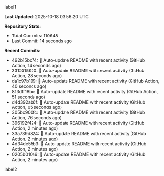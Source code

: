 
label1 
<!-- ACTIVITY_START -->
**Last Updated:** 2025-10-18 03:56:20 UTC

**Repository Stats:**
- Total Commits: 110648
- Last Commit: 14 seconds ago

**Recent Commits:**
- 492b15bc74: 🤖 Auto-update README with recent activity (GitHub Action, 14 seconds ago)
- 2315518650: 🤖 Auto-update README with recent activity (GitHub Action, 28 seconds ago)
- da1c97b199: 🤖 Auto-update README with recent activity (GitHub Action, 40 seconds ago)
- 813dff18bc: 🤖 Auto-update README with recent activity (GitHub Action, 51 seconds ago)
- d4d392ab6f: 🤖 Auto-update README with recent activity (GitHub Action, 65 seconds ago)
- 305bc900fc: 🤖 Auto-update README with recent activity (GitHub Action, 76 seconds ago)
- 396192f424: 🤖 Auto-update README with recent activity (GitHub Action, 2 minutes ago)
- 33a739d824: 🤖 Auto-update README with recent activity (GitHub Action, 2 minutes ago)
- 4d34de55b3: 🤖 Auto-update README with recent activity (GitHub Action, 2 minutes ago)
- 0205b010a6: 🤖 Auto-update README with recent activity (GitHub Action, 2 minutes ago)
<!-- ACTIVITY_END -->

label2
